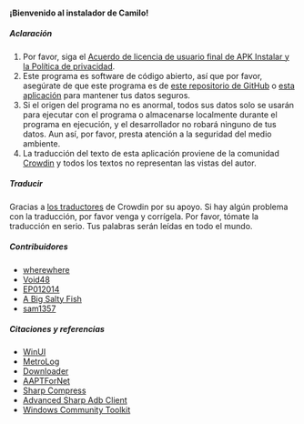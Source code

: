 #### ¡Bienvenido al instalador de Camilo!

##### Aclaración
1. Por favor, siga el [Acuerdo de licencia de usuario final de APK Instalar y la Política de privacidad](https://github.com/Paving-Base/APK-Installer/blob/main/Privacy.md).
2. Este programa es software de código abierto, así que por favor, asegúrate de que este programa es de [este repositorio de GitHub](https://github.com/Paving-Base/APK-Installer) o [esta aplicación](https://apps.microsoft.com/store/detail/9P2JFQ43FPPG) para mantener tus datos seguros.
3. Si el origen del programa no es anormal, todos sus datos solo se usarán para ejecutar con el programa o almacenarse localmente durante el programa en ejecución, y el desarrollador no robará ninguno de tus datos. Aun así, por favor, presta atención a la seguridad del medio ambiente.
4. La traducción del texto de esta aplicación proviene de la comunidad [Crowdin](https://crowdin.com/project/APKInstaller "Crowdin") y todos los textos no representan las vistas del autor.

##### Traducir
Gracias a [los traductores](https://crowdin.com/project/APKInstaller "Crowdin") de Crowdin por su apoyo. Si hay algún problema con la traducción, por favor venga y corrígela. Por favor, tómate la traducción en serio. Tus palabras serán leídas en todo el mundo.

##### Contribuidores
- [wherewhere](https://github.com/wherewhere)
- [Void48](https://github.com/Void48)
- [EP012014](https://github.com/EP012014)
- [A Big Salty Fish](https://github.com/bigsaltyfishes)
- [sam1357](https://github.com/sam1357)

##### Citaciones y referencias
- [WinUI](https://github.com/microsoft/microsoft-ui-xaml "WinUI")
- [MetroLog](https://github.com/roubachof/MetroLog "MetroLog")
- [Downloader](https://github.com/bezzad/Downloader "Downloader")
- [AAPTForNet](https://github.com/canheo136/QuickLook.Plugin.ApkViewer "AAPTForNet")
- [Sharp Compress](https://github.com/adamhathcock/sharpcompress "Sharp Compress")
- [Advanced Sharp Adb Client](https://github.com/yungd1plomat/AdvancedSharpAdbClient "Advanced Sharp Adb Client")
- [Windows Community Toolkit](https://github.com/CommunityToolkit/WindowsCommunityToolkit "Windows Community Toolkit")